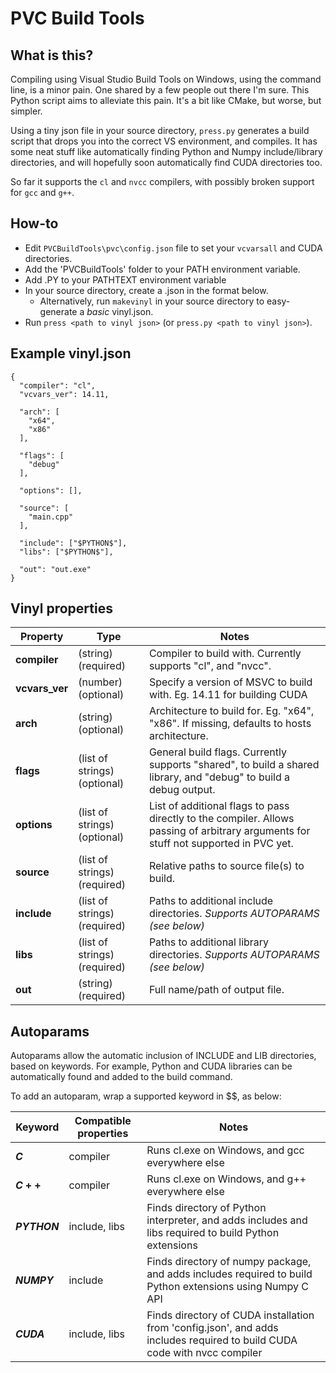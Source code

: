 # PVC Build Tools

## What is this?
Compiling using Visual Studio Build Tools on Windows, using the command line, is a minor pain. One shared by a few people out there I'm sure. This Python script aims to alleviate this pain. It's a bit like CMake, but worse, but simpler. 

Using a tiny json file in your source directory, `press.py` generates a build script that drops you into the correct VS environment, and compiles. It has some neat stuff like automatically finding Python and Numpy include/library directories, and will hopefully soon automatically find CUDA directories too.

So far it supports the `cl` and `nvcc` compilers, with possibly broken support for `gcc` and `g++`.

## How-to
* Edit `PVCBuildTools\pvc\config.json` file to set your `vcvarsall` and CUDA directories.
* Add the 'PVCBuildTools' folder to your PATH environment variable.
* Add .PY to your PATHTEXT environment variable
* In your source directory, create a .json in the format below.
  * Alternatively, run `makevinyl` in your source directory to easy-generate a *basic* vinyl.json.
* Run `press <path to vinyl json>` (or `press.py <path to vinyl json>`).

## Example vinyl.json
```
{
  "compiler": "cl",
  "vcvars_ver": 14.11,
  
  "arch": [
    "x64",
    "x86"
  ],

  "flags": [
    "debug"
  ],

  "options": [],

  "source": [
    "main.cpp"
  ],

  "include": ["$PYTHON$"],
  "libs": ["$PYTHON$"],

  "out": "out.exe"
}
```

## Vinyl properties

| Property  | Type | Notes |
| ------------- | ------------- | ------------- |
|**compiler**|(string) (required)|Compiler to build with. Currently supports "cl", and "nvcc".|
|**vcvars_ver**|(number) (optional)|Specify a version of MSVC to build with. Eg. 14.11 for building CUDA|
|**arch**|(string) (optional)|Architecture to build for. Eg. "x64", "x86". If missing, defaults to hosts architecture. |
|**flags**|(list of strings) (optional)|General build flags. Currently supports "shared", to build a shared library, and "debug" to build a debug output.|
|**options**|(list of strings) (optional)|List of additional flags to pass directly to the compiler. Allows passing of arbitrary arguments for stuff not supported in PVC yet.|
|**source**|(list of strings) (required)|Relative paths to source file(s) to build.|
|**include**|(list of strings) (required)|Paths to additional include directories. *Supports AUTOPARAMS (see below)*|
|**libs**|(list of strings) (required)|Paths to additional library directories. *Supports AUTOPARAMS (see below)*|
|**out**|(string) (required)|Full name/path of output file.|
  
  
## Autoparams
Autoparams allow the automatic inclusion of INCLUDE and LIB directories, based on keywords. For example, Python and CUDA libraries can be automatically found and added to the build command.

To add an autoparam, wrap a supported keyword in $$, as below:

| Keyword  | Compatible properties | Notes |
| ------------- | ------------- | ------------- |
|**$C$**|compiler|Runs cl.exe on Windows, and gcc everywhere else|
|**$C++$**|compiler|Runs cl.exe on Windows, and g++ everywhere else|
|**$PYTHON$**|include, libs|Finds directory of Python interpreter, and adds includes and libs required to build Python extensions|
|**$NUMPY$**|include|Finds directory of numpy package, and adds includes required to build Python extensions using Numpy C API|
|**$CUDA$**|include, libs|Finds directory of CUDA installation from 'config.json', and adds includes required to build CUDA code with nvcc compiler|
